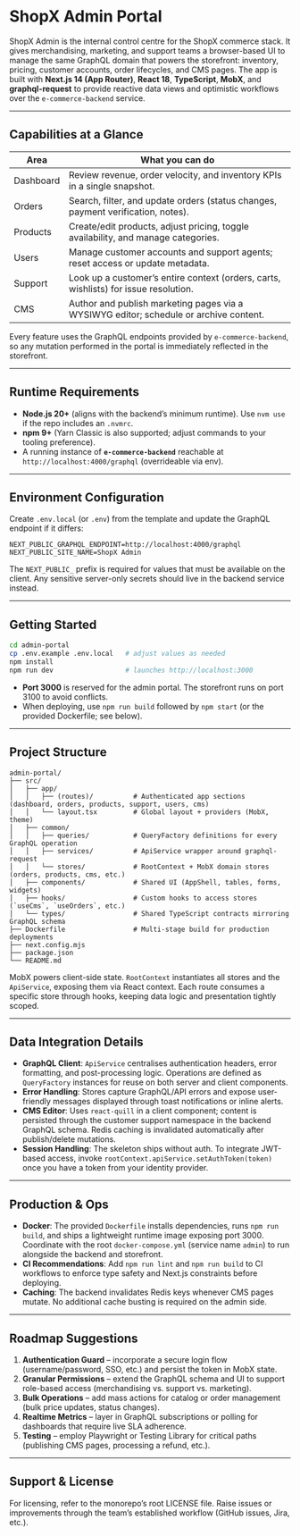 # ShopX Admin Portal

ShopX Admin is the internal control centre for the ShopX commerce stack. It gives merchandising, marketing, and support teams a browser-based UI to manage the same GraphQL domain that powers the storefront: inventory, pricing, customer accounts, order lifecycles, and CMS pages. The app is built with **Next.js 14 (App Router)**, **React 18**, **TypeScript**, **MobX**, and **graphql-request** to provide reactive data views and optimistic workflows over the `e-commerce-backend` service.

---

## Capabilities at a Glance

| Area            | What you can do                                                                 |
|-----------------|----------------------------------------------------------------------------------|
| Dashboard       | Review revenue, order velocity, and inventory KPIs in a single snapshot.        |
| Orders          | Search, filter, and update orders (status changes, payment verification, notes). |
| Products        | Create/edit products, adjust pricing, toggle availability, and manage categories.|
| Users           | Manage customer accounts and support agents; reset access or update metadata.    |
| Support         | Look up a customer’s entire context (orders, carts, wishlists) for issue resolution. |
| CMS             | Author and publish marketing pages via a WYSIWYG editor; schedule or archive content. |

Every feature uses the GraphQL endpoints provided by `e-commerce-backend`, so any mutation performed in the portal is immediately reflected in the storefront.

---

## Runtime Requirements

- **Node.js 20+** (aligns with the backend’s minimum runtime). Use `nvm use` if the repo includes an `.nvmrc`.
- **npm 9+** (Yarn Classic is also supported; adjust commands to your tooling preference).
- A running instance of **`e-commerce-backend`** reachable at `http://localhost:4000/graphql` (overrideable via env).

---

## Environment Configuration

Create `.env.local` (or `.env`) from the template and update the GraphQL endpoint if it differs:

```dotenv
NEXT_PUBLIC_GRAPHQL_ENDPOINT=http://localhost:4000/graphql
NEXT_PUBLIC_SITE_NAME=ShopX Admin
```

The `NEXT_PUBLIC_` prefix is required for values that must be available on the client. Any sensitive server-only secrets should live in the backend service instead.

---

## Getting Started

```bash
cd admin-portal
cp .env.example .env.local   # adjust values as needed
npm install
npm run dev                  # launches http://localhost:3000
```

- **Port 3000** is reserved for the admin portal. The storefront runs on port 3100 to avoid conflicts.
- When deploying, use `npm run build` followed by `npm start` (or the provided Dockerfile; see below).

---

## Project Structure

```
admin-portal/
├── src/
│   ├── app/
│   │   ├── (routes)/          # Authenticated app sections (dashboard, orders, products, support, users, cms)
│   │   └── layout.tsx         # Global layout + providers (MobX, theme)
│   ├── common/
│   │   ├── queries/           # QueryFactory definitions for every GraphQL operation
│   │   ├── services/          # ApiService wrapper around graphql-request
│   │   └── stores/            # RootContext + MobX domain stores (orders, products, cms, etc.)
│   ├── components/            # Shared UI (AppShell, tables, forms, widgets)
│   ├── hooks/                 # Custom hooks to access stores (`useCms`, `useOrders`, etc.)
│   └── types/                 # Shared TypeScript contracts mirroring GraphQL schema
├── Dockerfile                 # Multi-stage build for production deployments
├── next.config.mjs
├── package.json
└── README.md
```

MobX powers client-side state. `RootContext` instantiates all stores and the `ApiService`, exposing them via React context. Each route consumes a specific store through hooks, keeping data logic and presentation tightly scoped.

---

## Data Integration Details

- **GraphQL Client**: `ApiService` centralises authentication headers, error formatting, and post-processing logic. Operations are defined as `QueryFactory` instances for reuse on both server and client components.
- **Error Handling**: Stores capture GraphQL/API errors and expose user-friendly messages displayed through toast notifications or inline alerts.
- **CMS Editor**: Uses `react-quill` in a client component; content is persisted through the customer support namespace in the backend GraphQL schema. Redis caching is invalidated automatically after publish/delete mutations.
- **Session Handling**: The skeleton ships without auth. To integrate JWT-based access, invoke `rootContext.apiService.setAuthToken(token)` once you have a token from your identity provider.

---

## Production & Ops

- **Docker**: The provided `Dockerfile` installs dependencies, runs `npm run build`, and ships a lightweight runtime image exposing port 3000. Coordinate with the root `docker-compose.yml` (service name `admin`) to run alongside the backend and storefront.
- **CI Recommendations**: Add `npm run lint` and `npm run build` to CI workflows to enforce type safety and Next.js constraints before deploying.
- **Caching**: The backend invalidates Redis keys whenever CMS pages mutate. No additional cache busting is required on the admin side.

---

## Roadmap Suggestions

1. **Authentication Guard** – incorporate a secure login flow (username/password, SSO, etc.) and persist the token in MobX state.
2. **Granular Permissions** – extend the GraphQL schema and UI to support role-based access (merchandising vs. support vs. marketing).
3. **Bulk Operations** – add mass actions for catalog or order management (bulk price updates, status changes).
4. **Realtime Metrics** – layer in GraphQL subscriptions or polling for dashboards that require live SLA adherence.
5. **Testing** – employ Playwright or Testing Library for critical paths (publishing CMS pages, processing a refund, etc.).

---

## Support & License

For licensing, refer to the monorepo’s root LICENSE file. Raise issues or improvements through the team’s established workflow (GitHub issues, Jira, etc.).
